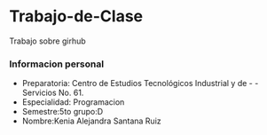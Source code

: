 # Trabajo-de-Clase
Trabajo sobre girhub
### Informacion personal
- Preparatoria: Centro de Estudios Tecnológicos Industrial y de - - Servicios No. 61. 
- Especialidad: Programacion
- Semestre:5to grupo:D
- Nombre:Kenia Alejandra Santana Ruiz